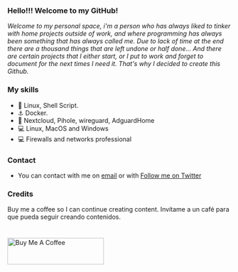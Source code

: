 ### Hello!!! Welcome to my GitHub!

*Welcome to my personal space, i'm a person who has always liked to tinker with home projects outside of work, and where programming has always been something that has always called me. Due to lack of time at the end there are a thousand things that are left undone or half done... And there are certain projects that I either start, or I put to work and forget to document for the next times I need it. That's why I decided to create this Github.*


### My skills
* 🐧 Linux, Shell Script.
* ⚓ Docker.
* 🐣 Nextcloud, Pihole, wireguard, AdguardHome
* 💻 Linux, MacOS and Windows
* 💻 Firewalls and networks professional

### Contact

* You can contact with me on <a href="mailto:juanrodenas07@gmail.com?Subject=from%20github">email</a> or with <a href="https://twitter.com/juanrs_05?ref_src=twsrc%5Etfw" class="twitter-follow-button" data-size="large" data-show-screen-name="false" data-lang="es" data-show-count="false">Follow me on Twitter</a>

### Credits
Buy me a coffee so I can continue creating content. Invítame a un café para que pueda seguir creando contenidos.
#
<a href="https://www.paypal.com/donate/?hosted_button_id=HVJT2YDSHRZY2" target="_blank"><img src="https://cdn.buymeacoffee.com/buttons/v2/default-yellow.png" alt="Buy Me A Coffee" style="height: 60px !important;width: 217px !important;" ></a>
